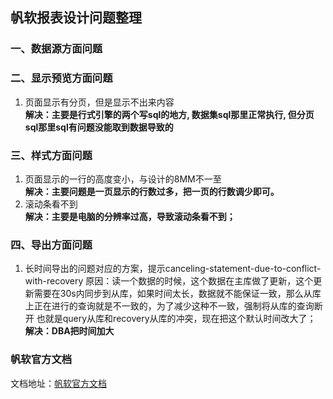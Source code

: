 ## 帆软报表设计问题整理



### 一、数据源方面问题





### 二、显示预览方面问题

1. 页面显示有分页，但是显示不出来内容  
  **解决：主要是行式引擎的两个写sql的地方, 数据集sql那里正常执行, 但分页sql那里sql有问题没能取到数据导致的**



### 三、样式方面问题

1. 页面显示的一行的高度变小，与设计的8MM不一至  
  **解决：主要问题是一页显示的行数过多，把一页的行数调少即可。**
2. 滚动条看不到  
  **解决：主要是电脑的分辨率过高，导致滚动条看不到；**


### 四、导出方面问题

1. 长时间导出的问题对应的方案，提示canceling-statement-due-to-conflict-with-recovery
  原因：读一个数据的时候，这个数据在主库做了更新，这个更新需要在30s内同步到从库，如果时间太长，数据就不能保证一致，那么从库上正在进行的查询就是不一致的，为了减少这种不一致，强制将从库的查询断开  也就是query从库和recovery从库的冲突，现在把这个默认时间改大了；  
  **解决：DBA把时间加大**













### 帆软官方文档

文档地址：[帆软官方文档](https://help.finereport.com/)